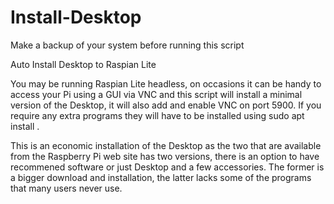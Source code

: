 # Install-Desktop

Make a backup of your system before running this script

Auto Install Desktop to Raspian Lite

You may be running Raspian Lite headless, on occasions it can be handy to access your Pi using a GUI via VNC and this
script will install a minimal version of the Desktop, it will also add and enable VNC on port 5900.  If you require any 
extra programs they will have to be installed using sudo apt install <program> .

This is an economic installation of the Desktop as the two that are available from the Raspberry Pi web site has two 
versions, there is an option to have recommened software or just Desktop and a few accessories.  The former is a bigger
download and installation, the latter lacks some of the programs that many users never use.


  
